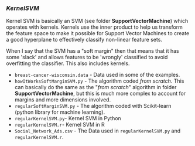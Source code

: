 ### **_KernelSVM_** 
Kernel SVM is basically an SVM (see folder **SupportVectorMachine**) which operates with kernels. Kernels use the inner product to help us transform the feature space to make it possible for Support Vector Machines to create a good hyperplane  to effectively classify non-linear feature sets.

When I say that the SVM has a "soft margin" then that means that it has some 'slack' and allows features to be 'wrongly' classified to avoid overfitting the classifier. This also includes kernels. 

  * `breast-cancer-wisconsin.data` - Data used in some of the examples.
  * `howItWorksSoftMarginSVM.py` - The algorithm coded *from scratch*. This can basically do the same as the "*from scratch*" algorithm in folder **SupportVectorMachine**, but this is much more complex to account for margins and more dimensions involved.
  * `regularSoftMarginSVM.py` - The algorithm coded with Scikit-learn (python library for machine learning).
  * `regularKernelSVM.py`- Kernel SVM in Python
  * `regularKernelSVM.r`- Kernel SVM in R
  * `Social_Network_Ads.csv` - The Data used in `regularKernelSVM.py` and `regularKernelSVM.r`.